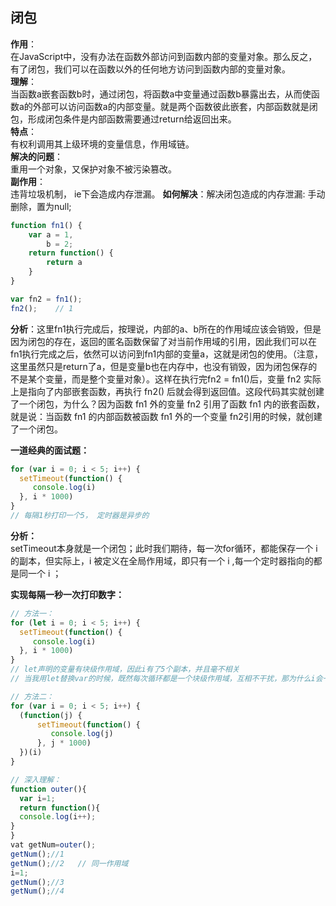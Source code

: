 ## 闭包

**作用**：   
在JavaScript中，没有办法在函数外部访问到函数内部的变量对象。那么反之，有了闭包，我们可以在函数以外的任何地方访问到函数内部的变量对象。  
**理解**：   
当函数a嵌套函数b时，通过闭包，将函数a中变量通过函数b暴露出去，从而使函数a的外部可以访问函数a的内部变量。就是两个函数彼此嵌套，内部函数就是闭包，形成闭包条件是内部函数需要通过return给返回出来。   
**特点**：    
有权利调用其上级环境的变量信息，作用域链。   
**解决的问题**：    
重用一个对象，又保护对象不被污染篡改。       
**副作用**：     
违背垃圾机制， ie下会造成内存泄漏。 **如何解决**：解决闭包造成的内存泄漏: 手动删除，置为null;

```javascript
function fn1() {
    var a = 1,
        b = 2;
    return function() {
        return a
    }    
}

var fn2 = fn1();
fn2();    // 1
```
**分析**：这里fn1执行完成后，按理说，内部的a、b所在的作用域应该会销毁，但是因为闭包的存在，返回的匿名函数保留了对当前作用域的引用，因此我们可以在fn1执行完成之后，依然可以访问到fn1内部的变量a，这就是闭包的使用。（注意，这里虽然只是return了a，但是变量b也在内存中，也没有销毁，因为闭包保存的不是某个变量，而是整个变量对象）。这样在执行完fn2 = fn1()后，变量 fn2 实际上是指向了内部嵌套函数，再执行 fn2() 后就会得到返回值。这段代码其实就创建了一个闭包，为什么？因为函数 fn1 外的变量 fn2 引用了函数 fn1 内的嵌套函数，就是说：当函数 fn1 的内部函数被函数 fn1 外的一个变量 fn2引用的时候，就创建了一个闭包。

**一道经典的面试题：**  
```javascript
for (var i = 0; i < 5; i++) {
  setTimeout(function() {
     console.log(i)  
  }, i * 1000) 
}
// 每隔1秒打印一个5， 定时器是异步的
```
**分析：**  
setTimeout本身就是一个闭包；此时我们期待，每一次for循环，都能保存一个 i 的副本，但实际上，i 被定义在全局作用域，即只有一个 i ,每一个定时器指向的都是同一个 i ；

**实现每隔一秒一次打印数字：**
```javascript
// 方法一：
for (let i = 0; i < 5; i++) {
  setTimeout(function() {
     console.log(i)  
  }, i * 1000) 
}
// let声明的变量有块级作用域，因此i有了5个副本，并且毫不相关
// 当我用let替换var的时候，既然每次循环都是一个块级作用域，互相不干扰，那为什么i会一直自动加1呢？因为JavaScript引擎内部会记住上一轮循环的值，初始化本轮的变量i时，就在上一轮循环的基础上进行计算。

// 方法二：
for (var i = 0; i < 5; i++) {
  (function(j) {
      setTimeout(function() {
         console.log(j)  
      }, j * 1000) 
  })(i)
}　

// 深入理解：
function outer(){
  var i=1;
  return function(){
  console.log(i++);
}
}
vat getNum=outer();
getNum();//1
getNum();//2   // 同一作用域
i=1;
getNum();//3
getNum();//4

```



